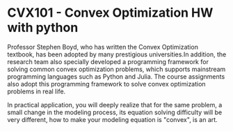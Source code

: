 # CVX101 - Convex Optimization HW with python

Professor Stephen Boyd, who has written the Convex Optimization textbook, has been adopted by many prestigious universities.In addition, the research team also specially developed a programming framework for solving common convex optimization problems, which supports mainstream programming languages such as Python and Julia. The course assignments also adopt this programming framework to solve convex optimization problems in real life.

In practical application, you will deeply realize that for the same problem, a small change in the modeling process, its equation solving difficulty will be very different, how to make your modeling equation is "convex", is an art.
